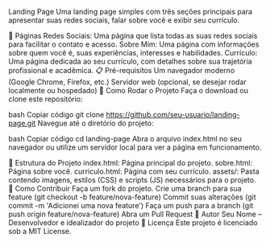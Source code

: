 Landing Page
Uma landing page simples com três seções principais para apresentar suas redes sociais, falar sobre você e exibir seu currículo.

🔗 Páginas
Redes Sociais: Uma página que lista todas as suas redes sociais para facilitar o contato e acesso.
Sobre Mim: Uma página com informações sobre quem você é, suas experiências, interesses e habilidades.
Currículo: Uma página dedicada ao seu currículo, com detalhes sobre sua trajetória profissional e acadêmica.
📋 Pré-requisitos
Um navegador moderno (Google Chrome, Firefox, etc.)
Servidor web (opcional, se desejar rodar localmente ou hospedado)
🚀 Como Rodar o Projeto
Faça o download ou clone este repositório:

bash
Copiar código
git clone https://github.com/seu-usuario/landing-page.git
Navegue até o diretório do projeto:

bash
Copiar código
cd landing-page
Abra o arquivo index.html no seu navegador ou utilize um servidor local para ver a página em funcionamento.

📄 Estrutura do Projeto
index.html: Página principal do projeto.
sobre.html: Página sobre você.
curriculo.html: Página com seu currículo.
assets/: Pasta contendo imagens, estilos (CSS) e scripts (JS) necessários para o projeto.
📣 Como Contribuir
Faça um fork do projeto.
Crie uma branch para sua feature (git checkout -b feature/nova-feature)
Commit suas alterações (git commit -m 'Adicionei uma nova feature')
Faça um push para a branch (git push origin feature/nova-feature)
Abra um Pull Request
🤝 Autor
Seu Nome – Desenvolvedor e idealizador do projeto
📜 Licença
Este projeto é licenciado sob a MIT License.
